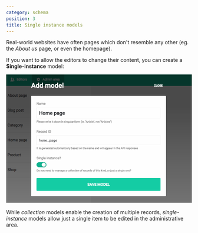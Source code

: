 ```yaml
---
category: schema
position: 3
title: Single instance models
---
```


Real-world websites have often pages which don't resemble any other (eg. the *About us* page, or even the homepage). 

If you want to allow the editors to change their content, you can create a <strong>Single-instance</strong> model: 

![foo](../images/single-instance/1.png)

While *collection* models enable the creation of multiple records, *single-instance* models allow just a single item to be edited in the administrative area.


